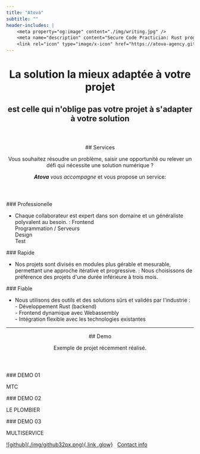 ```yaml
---
title: "Atova"
subtitle: ""
header-includes: |
    <meta property="og:image" content="./img/writing.jpg" />
    <meta name="description" content="Secure Code Practician: Rust programming with webassembly" />
    <link rel="icon" type="image/x-icon" href="https://atova-agency.github.io/start/a_atovy-ico.svg">
---
```

      

<style>
.title {display:none;}
#title-block-header {
    background-image: url("./img/Logo_atovaSA.svg");
background-size: 100%;
  width: 1200px;
  height: 550px;
}
:root{--color-bg: linear-gradient(45deg, rgba(220, 216, 218, 0.8), rgba(199, 213, 221, 0.51));}
</style>

<header>
<h1>La solution la mieux adaptée à votre projet</h1>
<h2>est celle qui n'oblige pas votre projet à s'adapter à votre solution</h2>
</header>

<main>

<section id="section-1">
<header>
## Services

Vous souhaitez résoudre un problème,  saisir une opportunité ou relever un défi qui nécessite une solution numérique ?

<em><b>Atova</b> vous accompagne</em> et vous propose un service: 
</header>
<aside>
### Professionelle

- Chaque collaborateur est expert dans son domaine et un généraliste polyvalent au besoin.
: Frontend<br/>Programmation / Serveurs<br/>Design<br/>Test

<!-- Nous évitons les employés « fullstack » touche-à-tout et maîtres de rien. -->

</aside>
<aside>
### Rapide 

- Nos projets sont divisés en modules plus gérable et mesurable, permettant une approche itérative et progressive.
: Nous choisissons de préférence des projets d'une durée inférieure à trois mois.

<!--
- Pour cela nous avons développé la méthode FAST: Form And Substance Together.
: L'apprentissage et la formation font partie du quotidien chez <em><b>Atova</b></em> ;
mais jamais pendant les heures facturables d'un client.
-->

</aside>
<aside>
### Fiable

- Nous utilisons des outils et des solutions sûrs et validés par l'industrie
: - Développement Rust (backend)<br/>- Frontend dynamique avec Webassembly<br/>- Intégration flexible avec les technologies existantes
</aside>
</section><!--^ section-1 -->

---

<section  id="section-2">
<header>
## Demo

Exemple de projet récemment réalisé.

</header>
<aside>
### DEMO 01

MTC
</aside>
<aside>
### DEMO 02

LE PLOMBIER
</aside>
<aside>
### DEMO 03

MULTISERVICE
</aside>

</section><!--^ section-2 -->

</main>

<footer class="center_justify">
<section>
<a href="https://github.com/atova-agency" target="_blank" title="github">![github](./img/github32px.png){.link .glow}</a>  
 &nbsp;&nbsp;<a href="https://atova-agency.github.io/start/contact.html">Contact info</a>
</section>
</footer>


